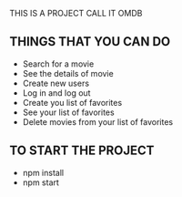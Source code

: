THIS IS A PROJECT CALL IT OMDB



## THINGS THAT YOU CAN DO
- Search for a movie 
- See the details of movie
- Create new users
- Log in and log out
- Create you list of favorites
- See your list of favorites
- Delete movies from your list of favorites


## TO START THE PROJECT

- npm install
- npm start
